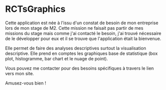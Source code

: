 # RCTsGraphics

Cette application est née à l'issu d'un constat de besoin de mon entreprise lors de mon stage de M2. Cette mission ne faisait pas partir de mes missions du stage mais comme j'ai contacté le besoin, j'ai trouvé nécessaire de le développer pour eux et il se trouve que l'application était la bienvenue.

Elle permet de faire des analyses descriptives surtout la visualisation descriptive. Elle prend en comptes les graphiques base de statistique 
(box plot, histogramme, bar chart et le nuage de point).

Vous pouvez me contacter pour des besoins spécifiques à travers le lien vers mon site.

Amusez-vous bien !

